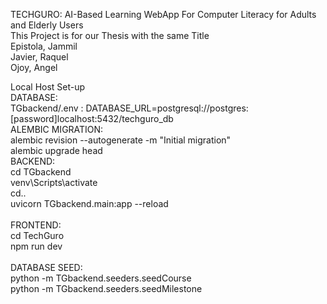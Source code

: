 TECHGURO: AI-Based Learning WebApp For Computer Literacy for Adults and Elderly Users
<br>
This Project is for our Thesis with the same Title
<br>
Epistola, Jammil
<br>
Javier, Raquel
<br>
Ojoy, Angel

Local Host Set-up<br>
DATABASE:<br>
  TGbackend/.env : DATABASE_URL=postgresql://postgres:[password]localhost:5432/techguro_db
  <br>
ALEMBIC MIGRATION:<br>
  alembic revision --autogenerate -m "Initial migration"<br>
  alembic upgrade head<br>
BACKEND:<br>
  cd TGbackend<br>
  venv\Scripts\activate<br>
  cd..<br>
  uvicorn TGbackend.main:app --reload<br>
  <br>
FRONTEND:<br>
  cd TechGuro<br>
  npm run dev<br>
  <br>
DATABASE SEED:<br>
  python -m TGbackend.seeders.seedCourse<br>
  python -m TGbackend.seeders.seedMilestone<br>


